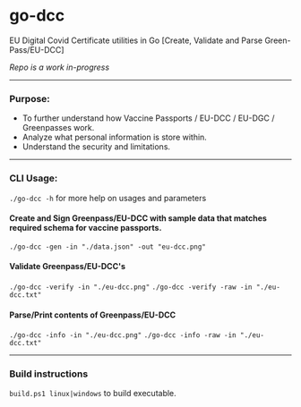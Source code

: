 # go-dcc
EU Digital Covid Certificate utilities in Go [Create, Validate and Parse Green-Pass/EU-DCC] 

*Repo is a work in-progress*

-----

### Purpose:

- To further understand how Vaccine Passports / EU-DCC / EU-DGC / Greenpasses work.
- Analyze what personal information is store within.
- Understand the security and limitations.

-----

### CLI Usage:

`./go-dcc -h` for more help on usages and parameters

#### Create and Sign Greenpass/EU-DCC with sample data that matches required schema for vaccine passports. <br>
`./go-dcc -gen -in "./data.json" -out "eu-dcc.png"`


#### Validate Greenpass/EU-DCC's <br>
`./go-dcc -verify -in "./eu-dcc.png"`
`./go-dcc -verify -raw -in "./eu-dcc.txt"`


#### Parse/Print contents of Greenpass/EU-DCC <br>
`./go-dcc -info -in "./eu-dcc.png"`
`./go-dcc -info -raw -in "./eu-dcc.txt"`

-----

### Build instructions
`build.ps1 linux|windows` to build executable.
